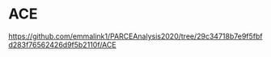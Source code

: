 # ACE

https://github.com/emmalink1/PARCEAnalysis2020/tree/29c34718b7e9f5fbfd283f76562426d9f5b2110f/ACE
